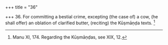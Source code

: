 +++
title = "36"

+++
36. For committing a bestial crime, excepting (the case of) a cow, (he shall offer) an oblation of clarified butter, (reciting) the Kūṣmāṇḍa texts. [^30] 


[^30]:  Manu XI, 174. Regarding the Kūṣmāṇḍas, see XIX, 12.
